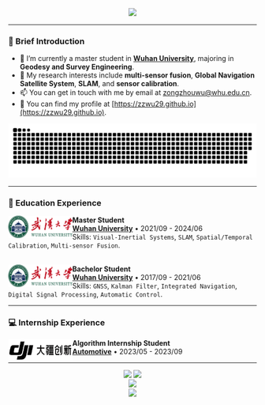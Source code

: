 <div align=center><img src="https://readme-typing-svg.herokuapp.com?font=Calibri&weight=600&size=30&duration=2000&pause=1000&color=10B704&background=ffffff&center=true&vCenter=true&width=435&lines=Welcome+to+my+Github!"></div>

---

### :panda_face: Brief Introduction

- 🏫 I’m currently a master student in **<a href="https://www.whu.edu.cn/">Wuhan University</a>**, majoring in **Geodesy and Survey Engineering**.
- 🌱 My research interests include **multi-sensor fusion**, **Global Navigation Satellite System**, **SLAM**, and **sensor calibration**.
- 📫 You can get in touch with me by email at [zongzhouwu@whu.edu.cn](mailto:zongzhouwu@whu.edu.cn).
- 🎈 You can find my profile at [https://zzwu29.github.io](https://zzwu29.github.io).
<div align="center">
  <img alt="github contribution grid snake animation" src="https://raw.githubusercontent.com/zzwu29/zzwu29/output/github-contribution-grid-snake.svg">
</div>

---

### 📗 Education Experience

[<img align="left" height="45px" width="130px" alt="WHU" src="./whu.png"/>](https://www.whu.edu.cn/)

**Master Student** \
[**Wuhan University**](https://www.whu.edu.cn/) • 2021/09 - 2024/06 \
Skills: `Visual-Inertial Systems`, `SLAM`, `Spatial/Temporal Calibration`, `Multi-sensor Fusion`.\
<br/>

[<img align="left" height="45px" width="130px" alt="WHU" src="./whu.png"/>](https://www.whu.edu.cn/)
**Bachelor Student** \
[**Wuhan University**](https://www.whu.edu.cn/) • 2017/09 - 2021/06 \
Skills: `GNSS`, `Kalman Filter`, `Integrated Navigation`, `Digital Signal Processing`, `Automatic Control`.


---

### 💻 Internship Experience

[<img align="left" height="45px" width="130px" alt="DJI" src="./dji.jpg"/>](https://www.dji.com/)
**Algorithm Internship Student** \
[**Automotive**](https://auto.dji.com/) • 2023/05 - 2023/09


---

<div align="center">
<span>  </span>
<img height="170px" src="https://github-readme-stats.vercel.app/api?username=zzwu29" /><span>  </span><img height="170px" src="https://github-readme-stats.vercel.app/api/top-langs/?username=zzwu29&layout=compact&langs_count=8" />
<span>  </span>
</div>

<div align="center">
    <img  src="https://github-readme-streak-stats.herokuapp.com/?user=zzwu29" />
</div>

<div align="center">
    <img  src="https://github-readme-activity-graph.cyclic.app/graph?username=zzwu29&theme=github" />
</div>

<!-- <div align="center">
    <img  src="https://clustrmaps.com/map_v2.png?cl=080808&w=560&t=m&d=ZKzijpl5KZMsnB6zesh8vSS7gCV-pGmiptkaiDER-7I&co=ffffff&ct=808080" />
</div> -->

